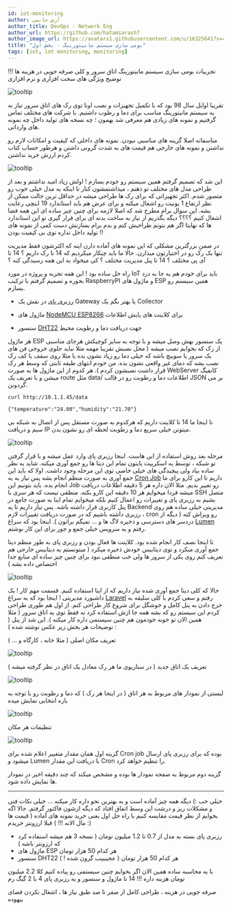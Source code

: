 ```yaml
---
id: iot-monitoring
author: آرش حاتمی
author_title: DevOps - Network Eng
author_url: https://github.com/hatamiarash7
author_image_url: https://avatars1.githubusercontent.com/u/16325641?v=4
title: "بومی سازی سیستم مانیتورینگ - بخش اول"
tags: [iot, iot monitoring, monitoring]
---
```


تجربیات بومی سازی سیستم مانیتورینگ اتاق سرور و کلی صرفه جویی در هزینه ها !!! توضیح ویژگی های سخت افزاری و نرم افزاری

![tooltip](/img/blog/80.webp)

تقریبا اوایل سال 98 بود که با تکمیل تجهیزات و نصب اونا توی رک های اتاق سرور نیاز به یه سیستم مانیتورینگ مناسب برای دما و رطوب داشتیم. با شرکت های مختلف تماس گرفتیم و نمونه های زیادی هم معرفی شد بهمون ؛ چه نسخه های تولید داخل چه نمونه های وارداتی.

متاسفانه اصلا گزینه های مناسبی نبودن. نمونه های داخلی که کیفیت و امکانات لازم رو نداشتن و نمونه های خارجی هم قیمت های به شدت گرونی داشتن و هرطور حساب کتاب کردم ارزش خرید نداشتن.

![tooltip](/img/blog/81.webp)

این شد که تصمیم گرفتم همین سیستم رو خودم بسازم ! اولش زیاد امید نداشتم و بعد از طراحی مدل های مختلف تو ذهنم ، میذاشتمشون کنار تا اینکه یه مدل خیلی خوب رو متصور شدم. اکثر تجهیزاتی که برای رک ها طراحی میشه در حداقل ترین حالت ممکن از نظر ارتفاع 1 یونیت رو اشغال میکنه و برای عرض هم باید استاندارد 19 اینچی رعایت بشه. این سوال برام مطرح شد که اصلا لازمه برای چنین چیز ساده ای این همه فضا اشغال کنیم ؟؟؟؟ دیگه بگذریم از نیاز به ساخت بدنه ای برای قرار گیری تو این استاندارد ها که نهایتا اگر هم بتونم طراحیش کنم و بدم برام بسازنش دست کمی از نمونه های تولید داخل نداره توی بی کیفیت بودن !!

در ضمن بزرگترین مشکلی که این نمونه های آماده دارن اینه که اکثرشون فقط مدیریت تنها یک رک رو در اختیارتون میذارن. حالا ما باید چیکار میکردیم که 14 تا رک داریم ؟ 14 تا آی پی مختلف ؟ 14 تا پنل مدیریت مختلف ؟ کی میخواد به این همه رسیدگی کنه ؟

راه حل ساده بود ! این همه تجربه و پروژه در مورد IoT باید برای خودم هم یه جا به درد بخوره و تصمیم گرفتم با ترکیب RaspberryPI و ماژول های ESP همین سیستم رو بسازم.

-   [رزبری پای](https://www.raspberrypi.org/products/) در نقش یک Gateway یا بهتر بگم یک Collector

-   ماژول های [NodeMCU ESP8266](https://en.wikipedia.org/wiki/NodeMCU) برای کلاینت های پایش اطلاعات

-   سنسور [DHT22](https://www.adafruit.com/product/385) جهت دریافت دما و رطوبت محیط

هر ماژول ESP یک سنسور بهش وصل میشه و با توجه به سایز کوچیکش هرجای مناسبی از رک که بخوایم نصب میشه ( محل نصبش تقریبا مهمه مثلا نباید جلوی خروجی فن های یک سرور یا سوییچ باشه که خیلی دما رو زیاد نشون بده یا مثلا روی سقف یا کف رک نصب بشه که دمای غیر واقعی نشون بده. من خودم انتهای طبقه ثابتی که وسط هر رک قرار داشت نصبشون کردم ). هر کدوم از این ماژول ها به صورت WebServer کانفیگ میشن و با تعریف یک route مثل data/ اطلاعات دما و رطوبت رو در قالب JSON بر می گردونن.

```
curl http://10.1.1.45/data

{"temperature":"24.00","humidity":"21.70"}
```

تا اینجا ما 14 تا کلاینت داریم که هرکدوم به صورت مستقل پس از اتصال به شبکه بی سیم و دریافت IP میتونن خیلی سریع دما و رطوبت لحظه ای رو نشون بدن.

![tooltip](/img/blog/82.webp)

مرحله بعد روش استفاده از این هاست. اینجا رزبری پای وارد عمل میشه و با قرار گرفتن تو شبکه ، توسط یه اسکریپت پایتون تمام این دیتا ها رو جمع آوری میکنه. شاید به نظر ساده بیاد ولی پیچیدگی های خیلی خاصی توی این مرحله وجود داشت. اولا که باید این جمع آوری به صورت منظم انجام بشه پس نیاز به یه [Cron Job](https://en.wikipedia.org/wiki/Cron) داریم تا این کارو برای ما انجام بده. باید بتونیم این Job رو تغییر بدیم. مثلا الان داره هر 5 دقیقه اطلاعات دریافت میشه فردا میخوایم هر 10 دقیقه این کارو بکنه. منطقی نیست که هر سری با SSH متصل بشیم به رزبری پای و تغییرات رو اعمال کنیم بلکه میخوایم تمام اینا به صورت جامع در پنل کاربری قرار داشته باشه. پس نیاز داریم تا یه Backend مدیریتی خیلی ساده هم روی رزبری داشته باشیم که در صورت دریافت تغییرات لازم ، cron رو ویراش کنه ( دیگه از دردسر های دسترسی و ذخیره لاگ ها و ... نمیگم براتون ). اینجا بود که سراغ [Lumen](https://lumen.laravel.com/) رفتم و یه سرویس خیلی جمع و جور برای این کار نوشتم.

تا اینجا نصف کار انجام شده بود. کلاینت ها فعال بودن و رزبری پای به طور منظم دیتا جمع آوری میکرد و توی دیتابیس خودش ذخیره میکرد ( میتونستم یه دیتابیس خارجی هم تعریف کنم روی یکی از سرور ها ولی خب منطقی نبود برای چنین چیز ساده ای منابع جدا اختصاص داده بشه )

![tooltip](/img/blog/83.webp)

حالا که کلی دیتا جمع آوری شده نیاز داریم که از اینا استفاده کنیم. قسمت مهم کار ! یک داشبورد مدیریتی ! اینجا بود که به سراغ [Laravel](https://laravel.com/) رفتم و سعی کردم با کلی سلیقه به خرج دادن به پنل کامل و خوشگل برای شروع کار طراحی کنم. از اول هم طوری طراحی کردم این سیستم رو که بشه همه جا ازش استفاده کرد نه فقط توی یه اتاق سرور ( مثلا همین الان تو خونه خودمون هم چنین سیستمی داره کار میکنه ). این شد از پنل ( توضیحات هر بخش زیر عکس نوشته شده ) :

تعریف مکان اصلی ( مثلا خانه ، کارگاه و ... )

![tooltip](/img/blog/84.webp)

تعریف یک اتاق جدید ( در سناریوی ما هر رک معادل یک اتاق در نظر گرفته میشه )

![tooltip](/img/blog/85.webp)

لیستی از نمودار های مربوط به هر اتاق ( در اینجا هر رک ) که دما و رطوبت رو با توجه به بازه انتخابی نمایش میده

![tooltip](/img/blog/86.webp)

تنظیمات هر مکان

![tooltip](/img/blog/87.webp)

گزینه اول همان مقدار متغییر اعلام شده برای Cron job بوده که برای رزبری پای ارسال میشود و Lumen با دریافت این مقدار Cron را تنظیم خواهد کرد.

گزینه دوم مربوط به صفحه نمودار ها بوده و مشخص میکند که چند دقیقه اخیر در نمودار ها نمایش داده شود.

---

خیلی خب :) دیگه همه چیز آماده است و به بهترین نحو داره کار میکنه ... خیلی نکات فنی و مشکلات ریز و درشت این وسط اتفاق افتاد که دیگه ازشون فاکتور گرفتم. حالا اگه بخوایم از نظر قیمت مقایسه کنیم با راه حل اول یعنی خرید نمونه های آماده ( قیمت ها مال الانه !!! ) قبلا ارزونتر خریدم :)

-   رزبری پای بسته به مدل از 0.7 تا 1.2 میلیون تومان ( نسخه 3 هم میشه استفاده کرد که ارزونتر باشه )
-   ماژول های ESP هر کدام 50 هزار تومان
-   سنسور DHT22 هر کدام 50 هزار تومان ( عجییییب گرون شده ! )

با یه محاسبه ساده همین الان اگر بخوایم چنین سیستمی رو پیاده کنیم کلا 2.2 میلیون تومان هزینه داره !!! 14 تا ماژول و سنسور و یه رزبری پای 4 با 2 گیگ رم

صرفه جویی در هزینه ، طراحی کامل از صفر تا صد طبق نیاز ها ، اشغال نکردن فضای بیهوده
